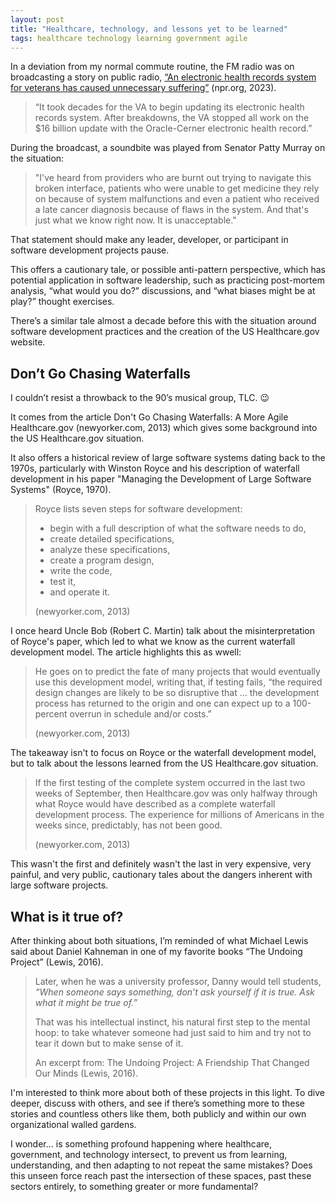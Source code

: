 ```yaml
---
layout: post
title: "Healthcare, technology, and lessons yet to be learned"
tags: healthcare technology learning government agile
---
```


In a deviation from my normal commute routine, the FM radio was on broadcasting a story on public radio, [“An electronic health records system for veterans has caused unnecessary suffering”](https://www.npr.org/2023/05/01/1173141145/an-electronic-health-records-system-for-veterans-has-caused-unnecessary-sufferin) (npr.org, 2023).

> “It took decades for the VA to begin updating its electronic health records system. After breakdowns, the VA stopped all work on the $16 billion update with the Oracle-Cerner electronic health record.”

During the broadcast, a soundbite was played from Senator Patty Murray on the situation:

> "I've heard from providers who are burnt out trying to navigate this broken interface, patients who were unable to get medicine they rely on because of system malfunctions and even a patient who received a late cancer diagnosis because of flaws in the system. And that's just what we know right now. It is unacceptable."

That statement should make any leader, developer, or participant in software development projects pause.

This offers a cautionary tale, or possible anti-pattern perspective, which has potential application in software leadership, such as practicing post-mortem analysis, “what would you do?” discussions, and “what biases might be at play?” thought exercises.

There’s a similar tale almost a decade before this with the situation around software development practices and the creation of the US Healthcare.gov website.

## Don’t Go Chasing Waterfalls

I couldn’t resist a throwback to the 90’s musical group, TLC. 😉

It comes from the article Don't Go Chasing Waterfalls: A More Agile Healthcare.gov (newyorker.com, 2013) which gives some background into the US Healthcare.gov situation.

It also offers a historical review of large software systems dating back to the 1970s, particularly with Winston Royce and his description of waterfall development in his paper "Managing the Development of Large Software Systems" (Royce, 1970).

> Royce lists seven steps for software development:
>
> - begin with a full description of what the software needs to do,
> - create detailed specifications,
> - analyze these specifications,
> - create a program design,
> - write the code,
> - test it,
> - and operate it.
>
> (newyorker.com, 2013)

I once heard Uncle Bob (Robert C. Martin) talk about the misinterpretation of Royce's paper, which led to what we know as the current waterfall development model. The article highlights this as wwell:

> He goes on to predict the fate of many projects that would eventually use this development model, writing that, if testing fails, “the required design changes are likely to be so disruptive that … the development process has returned to the origin and one can expect up to a 100-percent overrun in schedule and/or costs.”
>
> (newyorker.com, 2013)

The takeaway isn't to focus on Royce or the waterfall development model, but to talk about the lessons learned from the US Healthcare.gov situation.

> If the first testing of the complete system occurred in the last two weeks of September, then Healthcare.gov was only halfway through what Royce would have described as a complete waterfall development process. The experience for millions of Americans in the weeks since, predictably, has not been good.
>
> (newyorker.com, 2013)

This wasn't the first and definitely wasn't the last in very expensive, very painful, and very public, cautionary tales about the dangers inherent with large software projects.

## What is it true of?

After thinking about both situations, I’m reminded of what Michael Lewis said about Daniel Kahneman in one of my favorite books “The Undoing Project” (Lewis, 2016).

> Later, when he was a university professor, Danny would tell students, *“When someone says something, don’t ask yourself if it is true. Ask what it might be true of.”*
>
> That was his intellectual instinct, his natural first step to the mental hoop: to take whatever someone had just said to him and try not to tear it down but to make sense of it.
>
> An excerpt from: The Undoing Project: A Friendship That Changed Our Minds (Lewis, 2016).

I'm interested to think more about both of these projects in this light. To dive deeper, discuss with others, and see if there’s something more to these stories and countless others like them, both publicly and within our own organizational walled gardens.

I wonder... is something profound happening where healthcare, government, and technology intersect, to prevent us from learning, understanding, and then adapting to not repeat the same mistakes? Does this unseen force reach past the intersection of these spaces, past these sectors entirely, to something greater or more fundamental?